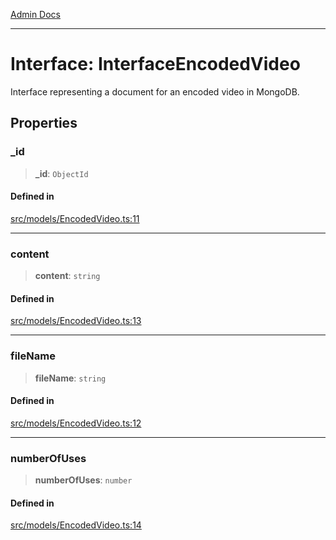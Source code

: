[Admin Docs](/)

***

# Interface: InterfaceEncodedVideo

Interface representing a document for an encoded video in MongoDB.

## Properties

### \_id

> **\_id**: `ObjectId`

#### Defined in

[src/models/EncodedVideo.ts:11](https://github.com/Suyash878/talawa-api/blob/cfd688207611ba245c99edd8dbaccb2cdbf6a043/src/models/EncodedVideo.ts#L11)

***

### content

> **content**: `string`

#### Defined in

[src/models/EncodedVideo.ts:13](https://github.com/Suyash878/talawa-api/blob/cfd688207611ba245c99edd8dbaccb2cdbf6a043/src/models/EncodedVideo.ts#L13)

***

### fileName

> **fileName**: `string`

#### Defined in

[src/models/EncodedVideo.ts:12](https://github.com/Suyash878/talawa-api/blob/cfd688207611ba245c99edd8dbaccb2cdbf6a043/src/models/EncodedVideo.ts#L12)

***

### numberOfUses

> **numberOfUses**: `number`

#### Defined in

[src/models/EncodedVideo.ts:14](https://github.com/Suyash878/talawa-api/blob/cfd688207611ba245c99edd8dbaccb2cdbf6a043/src/models/EncodedVideo.ts#L14)
